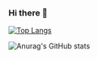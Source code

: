 ### Hi there 👋

<!--
**JaeHeong/JaeHeong** is a ✨ _special_ ✨ repository because its `README.md` (this file) appears on your GitHub profile.

Here are some ideas to get you started:

- 🔭 I’m currently working on ...
- 🌱 I’m currently learning ...
- 👯 I’m looking to collaborate on ...
- 🤔 I’m looking for help with ...
- 💬 Ask me about ...
- 📫 How to reach me: ...
- 😄 Pronouns: ...
- ⚡ Fun fact: ...
-->

[![Top Langs](https://github-readme-stats.vercel.app/api/top-langs/?username=JaeHeong&layout=compact)](https://github.com/JaeHeong/github-readme-stats)

![Anurag's GitHub stats](https://github-readme-stats.vercel.app/api?username=JaeHeong&show_icons=true&theme=dracula)
